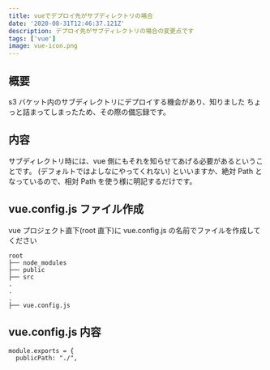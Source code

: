```yaml
---
title: vueでデプロイ先がサブディレクトリの場合
date: '2020-08-31T12:46:37.121Z'
description: デプロイ先がサブディレクトリの場合の変更点です
tags: ['vue']
image: vue-icon.png
---
```


## 概要

s3 バケット内のサブディレクトリにデプロイする機会があり、知りました
ちょっと詰まってしまったため、その際の備忘録です。

## 内容

サブディレクトリ時には、vue 側にもそれを知らせてあげる必要があるということです。
(デフォルトではよしなにやってくれない)
といいますか、絶対 Path となっているので、相対 Path を使う様に明記するだけです。

## vue.config.js ファイル作成

vue プロジェクト直下(root 直下)に vue.config.js の名前でファイルを作成してください

```
root
├── node_modules
├── public
├── src
.
.
.
├── vue.config.js
```

## vue.config.js 内容

```
module.exports = {
  publicPath: "./",
```
